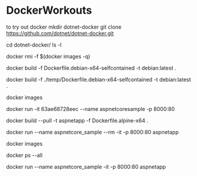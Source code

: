 # DockerWorkouts
to try out docker
mkdir dotnet-docker
git clone https://github.com/dotnet/dotnet-docker.git

cd dotnet-docker/
ls -l

docker rmi -f $(docker images -q)

docker build -f Dockerfile.debian-x64-selfcontained -t debian:latest .

docker build -f ./temp/Dockerfile.debian-x64-selfcontained -t debian:latest .

docker images

docker run -it 63ae68728eec --name aspnetcoresample -p 8000:80

docker build --pull -t aspnetapp -f Dockerfile.alpine-x64 .

docker run --name aspnetcore_sample --rm -it -p 8000:80 aspnetapp

docker images

docker ps --all

docker run --name aspnetcore_sample -it -p 8000:80 aspnetapp

